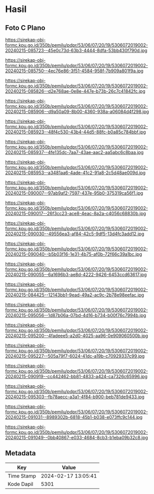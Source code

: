# Hasil

## Foto C Plano

https://sirekap-obj-formc.kpu.go.id/350b/pemilu/pdpr/53/06/07/20/19/5306072019002-20240215-085723--45e0c73d-63b3-4444-8dfa-53bb430f790d.jpg

https://sirekap-obj-formc.kpu.go.id/350b/pemilu/pdpr/53/06/07/20/19/5306072019002-20240215-085750--4ec76e86-3f51-4584-958f-7b909a801f9a.jpg

https://sirekap-obj-formc.kpu.go.id/350b/pemilu/pdpr/53/06/07/20/19/5306072019002-20240215-085826--d2e768ae-0e8e-447e-b73b-26c7c41842fc.jpg

https://sirekap-obj-formc.kpu.go.id/350b/pemilu/pdpr/53/06/07/20/19/5306072019002-20240215-085906--d9a50a09-8b00-4360-938a-a06084d4f298.jpg

https://sirekap-obj-formc.kpu.go.id/350b/pemilu/pdpr/53/06/07/20/19/5306072019002-20240215-085923--48f4c530-43b4-44d5-88fc-b0a85c784bbf.jpg

https://sirekap-obj-formc.kpu.go.id/350b/pemilu/pdpr/53/06/07/20/19/5306072019002-20240215-085937--4fe135dc-7aa7-43ae-aac2-aa5abc6c8baa.jpg

https://sirekap-obj-formc.kpu.go.id/350b/pemilu/pdpr/53/06/07/20/19/5306072019002-20240215-085953--a3481aa6-4ade-41c2-91a8-2c5d48ae009d.jpg

https://sirekap-obj-formc.kpu.go.id/350b/pemilu/pdpr/53/06/07/20/19/5306072019002-20240215-090007--97ab9af2-7597-437e-95b0-375319ca56f1.jpg

https://sirekap-obj-formc.kpu.go.id/350b/pemilu/pdpr/53/06/07/20/19/5306072019002-20240215-090017--26f3cc23-ace8-4eac-8a2a-c4056c68830b.jpg

https://sirekap-obj-formc.kpu.go.id/350b/pemilu/pdpr/53/06/07/20/19/5306072019002-20240215-090030--49556ea3-af84-42c5-9df5-13d4fc3add12.jpg

https://sirekap-obj-formc.kpu.go.id/350b/pemilu/pdpr/53/06/07/20/19/5306072019002-20240215-090040--b5b03f16-1e31-4b75-af0b-72f66c39a1bc.jpg

https://sirekap-obj-formc.kpu.go.id/350b/pemilu/pdpr/53/06/07/20/19/5306072019002-20240215-090055--6a1696b3-ae8d-4222-9426-6453ccd63617.jpg

https://sirekap-obj-formc.kpu.go.id/350b/pemilu/pdpr/53/06/07/20/19/5306072019002-20240215-084425--12143bb1-9ead-49a2-ac9c-2b78e98eefac.jpg

https://sirekap-obj-formc.kpu.go.id/350b/pemilu/pdpr/53/06/07/20/19/5306072019002-20240215-095056--1d87b06a-07bd-4d16-b734-b00f76c7994b.jpg

https://sirekap-obj-formc.kpu.go.id/350b/pemilu/pdpr/53/06/07/20/19/5306072019002-20240215-095200--4fadeee5-a2d0-4025-aa96-0e909060500b.jpg

https://sirekap-obj-formc.kpu.go.id/350b/pemilu/pdpr/53/06/07/20/19/5306072019002-20240215-095227--505a79f7-6024-41dc-a19b-c70929337c99.jpg

https://sirekap-obj-formc.kpu.go.id/350b/pemilu/pdpr/53/06/07/20/19/5306072019002-20240215-090919--cc442462-bb81-4833-a424-ca7326c65996.jpg

https://sirekap-obj-formc.kpu.go.id/350b/pemilu/pdpr/53/06/07/20/19/5306072019002-20240215-095303--fb78aecc-a3a1-4f84-b900-beb781de9433.jpg

https://sirekap-obj-formc.kpu.go.id/350b/pemilu/pdpr/53/06/07/20/19/5306072019002-20240215-091031--8989302b-6818-45b1-b038-e073ffc9c144.jpg

https://sirekap-obj-formc.kpu.go.id/350b/pemilu/pdpr/53/06/07/20/19/5306072019002-20240215-091049--0bb40867-e033-4684-8cb3-b1eba09b32c8.jpg


## Metadata

| Key        | Value               |
| ---------- | ------------------- |
| Time Stamp | 2024-02-17 13:05:41 |
| Kode Dapil | 5301                |



